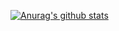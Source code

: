 [![Anurag's github stats](https://github-readme-stats.vercel.app/api?username=doveaz)](https://github.com/anuraghazra/github-readme-stats)
